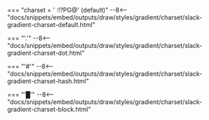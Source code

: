 === "charset = ' :!?PG@' (default)"
    --8<-- "docs/snippets/embed/outputs/draw/styles/gradient/charset/slack-gradient-charset-default.html"

=== "'.'"
    --8<-- "docs/snippets/embed/outputs/draw/styles/gradient/charset/slack-gradient-charset-dot.html"

=== "'#'"
    --8<-- "docs/snippets/embed/outputs/draw/styles/gradient/charset/slack-gradient-charset-hash.html"

=== "'█'"
    --8<-- "docs/snippets/embed/outputs/draw/styles/gradient/charset/slack-gradient-charset-block.html"
